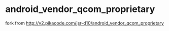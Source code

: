 # android_vendor_qcom_proprietary

fork from http://v2.pikacode.com/jsr-d10/android_vendor_qcom_proprietary
